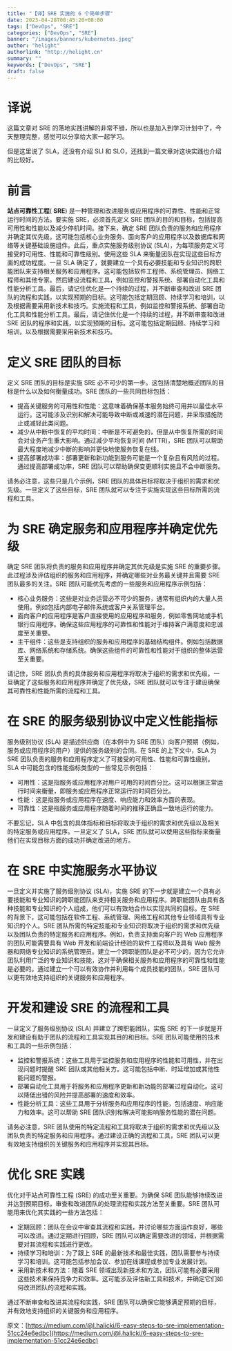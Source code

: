 ```yaml
---
title: "【译】SRE 实施的 6 个简单步骤"
date: 2023-04-28T08:45:20+08:00
tags: ["DevOps", "SRE"]
categories: ["DevOps", "SRE"]
banner: "/images/banners/kubernetes.jpeg"
author: "helight"
authorlink: "http://helight.cn"
summary: ""
keywords: ["DevOps", "SRE"]
draft: false
---
```


# 译说

这篇文章对 SRE 的落地实践讲解的非常不错，所以也是加入到学习计划中了，今天整理完整，感觉可以分享给大家一起学习。

但是这里说了 SLA，还没有介绍 SLI 和 SLO，还找到一篇文章对这块实践也介绍的比较好。

# 前言

**站点可靠性工程**( **SRE**) 是一种管理和改进服务或应用程序的可靠性、性能和正常运行时间的方法。要实施 SRE，必须首先定义 SRE 团队的目的和目标，包括提高可用性和性能以及减少停机时间。接下来，确定 SRE 团队负责的服务和应用程序并确定其优先级。这可能包括核心业务服务、面向客户的应用程序以及数据库和网络等关键基础设施组件。此后，重点实施服务级别协议 (SLA)，为每项服务定义可接受的可用性、性能和可靠性级别。使用这些 SLA 来衡量团队在实现这些目标方面的成功程度。一旦 SLA 确定了，就要建立一个具有必要技能和专业知识的跨职能团队来支持相关服务和应用程序。这可能包括软件工程师、系统管理员、网络工程师和其他专家。然后建设流程和工具，例如监控和警报系统、部署自动化工具和性能分析工具。最后，请记住优化是一个持续的过程，并不断审查和改进 SRE 团队的流程和实践，以实现预期的目标。这可能包括定期回顾、持续学习和培训，以及根据需要采用新技术和技巧。实施流程和工具，例如监控和警报系统、部署自动化工具和性能分析工具。最后，请记住优化是一个持续的过程，并不断审查和改进 SRE 团队的程序和实践，以实现预期的目标。这可能包括定期回顾、持续学习和培训，以及根据需要采用新技术和技巧。

# 定义 SRE 团队的目标

定义 SRE 团队的目标是实施 SRE 必不可少的第一步。这包括清楚地概述团队的目标是什么以及如何衡量成功。SRE 团队的一些共同目标包括：

-   提高关键服务的可用性和性能：这意味着确保基本服务始终可用并以最佳水平运行。这可能涉及识别和解决可能导致中断或减速的潜在问题，并采取措施防止或减轻此类问题。
-   减少从中断中恢复的平均时间：中断是不可避免的，但是从中恢复所需的时间会对业务产生重大影响。通过减少平均恢复时间 (MTTR)，SRE 团队可以帮助最大程度地减少中断的影响并更快地使服务恢复在线。
-   提高部署成功率：部署更新和新功能到服务可能是一个复杂且有风险的过程。通过提高部署成功率，SRE 团队可以帮助确保变更顺利实施且不会中断服务。

请务必注意，这些只是几个示例，SRE 团队的具体目标将取决于组织的需求和优先级。一旦定义了这些目标，SRE 团队就可以专注于实施实现这些目标所需的流程和工具。

# 为 SRE 确定服务和应用程序并确定优先级

确定 SRE 团队将负责的服务和应用程序并确定其优先级是实施 SRE 的重要步骤。此过程涉及评估组织的服务和应用程序，并确定哪些对业务最关键并且需要 SRE 团队最多的关注。SRE 团队可能优先考虑的一些服务和应用程序示例包括：

-   核心业务服务：这些是对业务运营必不可少的服务，通常有组织内的大量人员使用。例如包括内部电子邮件系统或客户关系管理平台。
-   面向客户的应用程序是客户直接使用的应用程序和服务，例如零售网站或手机银行应用程序。确保这些应用程序的可靠性和性能对于维持客户满意度和忠诚度至关重要。
-   主干组件：这些是支持组织的服务和应用程序的基础结构组件。例如包括数据库、网络系统和存储系统。确保这些组件的可靠性和性能对于组织的整体运营至关重要。

请记住，SRE 团队负责的具体服务和应用程序将取决于组织的需求和优先级。一旦确定了这些服务和应用程序并确定了优先级，SRE 团队就可以专注于建设确保其可靠性和性能所需的流程和工具。

# 在 SRE 的服务级别协议中定义性能指标

服务级别协议 (SLA) 是描述供应商（在本例中为 SRE 团队）向客户预期（例如，服务或应用程序的用户）提供的服务级别的合同。在 SRE 的上下文中，SLA 为 SRE 团队负责的服务和应用程序定义了可接受的可用性、性能和可靠性级别。SLA 中可能包含的性能指标类型的一些常见示例包括：

-   可用性：这是指服务或应用程序对用户可用的时间百分比。这可以根据正常运行时间来衡量，即服务或应用程序正常运行的时间百分比。
-   性能：这是指服务或应用程序在速度、响应能力和效率方面的表现。
-   可靠性：这是指服务或应用程序随着时间的推移正确且一致地运行的能力。

不要忘记，SLA 中包含的具体指标和目标将取决于组织的需求和优先级以及相关的特定服务或应用程序。一旦定义了 SLA，SRE 团队就可以使用这些指标来衡量他们在实现目标方面的成功并确定改进的地方。

# 在 SRE 中实施服务水平协议

一旦定义并实施了服务级别协议 (SLA)，实施 SRE 的下一步就是建立一个具有必要技能和专业知识的跨职能团队来支持相关服务和应用程序。跨职能团队由具有各种技能和专业知识的个人组成，他们可以有效地合作以实现共同的目标。在 SRE 的背景下，这可能包括在软件工程、系统管理、网络工程和其他专业领域具有专业知识的个人。SRE 团队所需的特定技能和专业知识将取决于组织的需求和优先级以及团队负责的特定服务和应用程序。例如，负责支持面向客户的 Web 应用程序的团队可能需要具有 Web 开发和前端设计经验的软件工程师以及具有 Web 服务器和网络专业知识的系统管理员。建立一个跨职能团队是必不可少的，因为它允许团队利用广泛的专业知识和技能，这对于确保相关服务和应用程序的可靠性和性能是必要的。通过建立一个可以有效协作并利用每个成员技能的团队，SRE 团队可以更有效地支持组织的关键服务和应用程序。

# 开发和建设 SRE 的流程和工具

一旦定义了服务级别协议 (SLA) 并建立了跨职能团队，实施 SRE 的下一步就是开发和建设有助于团队的流程和工具实现其目的和目标。SRE 团队可能使用的技术和工具的一些示例包括：

-   监控和警报系统：这些工具用于监控服务和应用程序的性能和可用性，并在出现问题时提醒 SRE 团队或其他相关方。这可能包括中断、时延增加或其他性能问题的警报。
-   部署自动化工具用于将服务和应用程序更新和新功能的部署过程自动化。这可以降低出错的风险并提高部署的速度和效率。
-   性能分析工具：这些工具用于分析服务和应用程序的性能，包括速度、响应能力和效率。这可以帮助 SRE 团队识别和解决可能影响服务性能的潜在问题。

请务必注意，SRE 团队使用的特定流程和工具将取决于组织的需求和优先级以及团队负责的特定服务和应用程序。通过建设正确的流程和工具，SRE 团队可以更有效地支持组织的关键服务和应用程序并实现其目标。

# 优化 SRE 实践

优化对于站点可靠性工程 (SRE) 的成功至关重要。为确保 SRE 团队能够持续改进并达到预期目标，审查和改进团队的处理流程和实践方法至关重要。SRE 团队可能用来优化其实践的一些方法包括：

-   定期回顾：团队在会议中审查其流程和实践，并讨论哪些方面运作良好，哪些可以改进。通过定期进行回顾，SRE 团队可以确定需要改进的领域，并根据需要对其流程和实践进行更改。
-   持续学习和培训：为了跟上 SRE 的最新技术和最佳实践，团队需要参与持续学习和培训。这可能包括参加会议、参加在线课程或参加专业发展计划。
-   采用新技术和方法：随着 SRE 领域出现新技术和方法，团队可能有必要采用这些技术来保持竞争力和效率。这可能涉及评估新工具和技术，并确定它们如何改进团队的流程和实践。

通过不断审查和改进其流程和实践，SRE 团队可以确保它能够满足预期的目标，并有效地支持组织的关键服务和应用程序。

原文：[https://medium.com/@l.halicki/6-easy-steps-to-sre-implementation-51cc24e6edbc](https://medium.com/@l.halicki/6-easy-steps-to-sre-implementation-51cc24e6edbc)